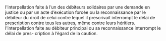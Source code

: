 l'interpellation faite à l’un des débiteurs solidaires par une demande en justice ou
par un acte d’exécution forcée ou la reconnaissance par le débiteur du droit de celui contre
lequel il prescrivait interrompt le délai de prescription contre tous les autres, même contre
leurs héritiers.
l'interpellation faite au débiteur principal ou sa reconnaissance interrompt le délai de pres-
cription à l’égard de la caution.